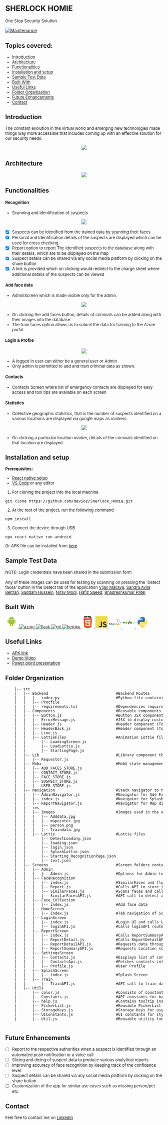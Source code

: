 <font size="+2"><b>

### SHERLOCK HOMIE</b></font><br>
<font size="-1">One Stop Security Solution</font>

[![Maintenance](https://img.shields.io/badge/Made_with-❤️-pink.svg)](https://www.youtube.com/watch?v=o8-nBIyFqaM)


<font size="-1">

  ## Topics covered:
- [Introduction](#introduction)<br>
- [Architecture](#architecture)<br>
- [Functionalities](#functionalities)<br>
- [Installation and setup](#installation-and-setup)<br>
- [Sample Test Data](#sample-test-data)<br>
- [Built With](#built-with)<br>
- [Useful Links](#useful-links)<br>
- [Folder Organization](#folder-organization)<br>
- [Future Enhancements](#future-enhancements)<br>
- [Contact](#contact)
  
## Introduction

The constant evolution in the virtual world and emerging new technologies made things way more accessible that includes coming up with an effective solution for our security needs.

<p align="center">
  <img src="https://i.ibb.co/jG0DMs0/HOme.jpg" />
</p>

## Architecture

<p align="center">
  <img src="https://i.ibb.co/j8cFCmS/Sherlock-Homie-1.png" />
</p>

## Functionalities

#### Recognition

- Scanning and identification of suspects

<p align="center">
  <img width="170" src="https://i.ibb.co/G2pfwqp/Whats-App-Image-2022-05-29-at-11-51-08-AM.jpg" />
</p>

<font size="-1">
  
- [x] Suspects can be identified from the trained data by scanning their faces
- [x] Personal and Identification details of the suspects are displayed which can be used for cross checking.
- [x] Report option to report The identified suspects to the database along with their details, which are to be displayed on the map
- [x] Suspect details can be shared via any social media platform by clicking on the share button
- [x] A link is provided which on clicking would redirect to the charge sheet where additional details of the suspects can be viewed

</font>

#### Add face data

- AdminScreen which is made visible only for the admin.
<p align="center">
  <img src="https://i.ibb.co/28q3hBL/image-2022-05-29-134502469.png" />
</p>

<font size="-1">
  
- On clicking the add faces button, details of criminals can be added along with their images into the database.
- The train faces option allows us to submit the data for training to the Azure portal.</font>

#### Login & Profile

<p align="center">
  <img  width ="170"  src="https://i.ibb.co/Ln34KF6/login.jpg" />
</p>

<font size="-1">
  
- A logged in user can either be a general user or Admin
- Only admin is permitted to add and train criminal data as shown.</font>

#### Contacts

<font size="-1">
  
- Contacts Screen where list of emergency contacts are displayed for easy access and tool tips are available on each screen
</font>

#### Statistics

<font size="-1">
  
- Collective geographic statistics, that is the number of suspects identified on a various locations are displayed via google maps as markers.

<p align="center">
  <img width ="170" src="https://i.ibb.co/FBsKqhS/map.jpg" />
</p>

- On clicking a particular location marker, details of the criminals identified on that location are displayed
  </font>

## Installation and setup
  
  
  <b>Prerequisites:</b>
  - [React native setup](https://reactnative.dev/docs/environment-setup)
  - [VS Code](https://code.visualstudio.com/docs/setup/windows) or any editor

1. For cloning the project into the local machine

```
git clone https://github.com/devSoz/Sherlock_Homie.git
```

2. At the root of the project, run the following command

```
npm install
```

3. Connect the device through USB

```
npx react-native run-android
```

Or APK file can be installed from [here](https://drive.google.com/file/d/17mhqPSkfN8cCZfnnzUZkLK4FnZR2i542/view?usp=sharing)

## Sample Test Data
  
NOTE: Login credentials have been shared in the submission form<br><br>
Any of these images can be used for testing by scanning on pressing the 'Detect faces' button in the Detect tab of the application
[Vijay Mallaya](https://i.ibb.co/2F5tspM/vijay-mallay.jpg), [Sandra Avila Beltran](https://i.ibb.co/4ZKSmh7/sandra.jpg), [Saddam Hussein](https://i.ibb.co/Vp5V735/saddam.jpg), [Nirav Modi](https://i.ibb.co/QX8XdgN/nirav.jpg), [Hafiz Saeed](https://i.ibb.co/qR1V8w3/hafiz.jpg), [Bhadreshkumar Patel](https://i.ibb.co/4wkgXTx/badresh.jpg)
  
## Built With

<p align="left"> <a href="https://developer.android.com" target="_blank" rel="noreferrer"> <img src="https://raw.githubusercontent.com/devicons/devicon/master/icons/android/android-original-wordmark.svg" alt="android" width="40" height="40"/> </a> <a href="https://azure.microsoft.com/en-in/" target="_blank" rel="noreferrer"> <img src="https://www.vectorlogo.zone/logos/microsoft_azure/microsoft_azure-icon.svg" alt="azure" width="40" height="40"/> </a> <a href="https://flask.palletsprojects.com/" target="_blank" rel="noreferrer"> <img src="https://www.vectorlogo.zone/logos/pocoo_flask/pocoo_flask-icon.svg" alt="flask" width="40" height="40"/> </a> <a href="https://git-scm.com/" target="_blank" rel="noreferrer"> <img src="https://www.vectorlogo.zone/logos/git-scm/git-scm-icon.svg" alt="git" width="40" height="40"/> </a> <a href="https://heroku.com" target="_blank" rel="noreferrer"> <img src="https://www.vectorlogo.zone/logos/heroku/heroku-icon.svg" alt="heroku" width="40" height="40"/> </a> <a href="https://www.w3.org/html/" target="_blank" rel="noreferrer"> <img src="https://raw.githubusercontent.com/devicons/devicon/master/icons/html5/html5-original-wordmark.svg" alt="html5" width="40" height="40"/> </a> <a href="https://developer.mozilla.org/en-US/docs/Web/JavaScript" target="_blank" rel="noreferrer"> <img src="https://raw.githubusercontent.com/devicons/devicon/master/icons/javascript/javascript-original.svg" alt="javascript" width="40" height="40"/> </a> <a href="https://www.mysql.com/" target="_blank" rel="noreferrer"> <img src="https://raw.githubusercontent.com/devicons/devicon/master/icons/mysql/mysql-original-wordmark.svg" alt="mysql" width="40" height="40"/> </a> <a href="https://nodejs.org" target="_blank" rel="noreferrer"> <img src="https://raw.githubusercontent.com/devicons/devicon/master/icons/nodejs/nodejs-original-wordmark.svg" alt="nodejs" width="40" height="40"/> </a> <a href="https://www.python.org" target="_blank" rel="noreferrer"> <img src="https://raw.githubusercontent.com/devicons/devicon/master/icons/python/python-original.svg" alt="python" width="40" height="40"/> </a> </p>

## Useful Links

- [APK link](https://drive.google.com/file/d/17mhqPSkfN8cCZfnnzUZkLK4FnZR2i542/view?usp=sharing)
- [Demo Video](https://www.youtube.com/watch?v=o8-nBIyFqaM)
- [Power point presentation](https://docs.google.com/presentation/d/1TQCPvJJGA4xI1ibhZkUT3lyyV9iD4txr/edit?usp=sharing&ouid=107510663828966773985&rtpof=true&sd=true)
  
   
## Folder Organization

   <pre>
    |-- src
    |   |-- Backend                              #Backend Routes
    |   |   |-- index.py                         #Python file containing all routes that connect to MySQL database
    |   |   |-- Procfile            
    |   |   |-- requirements.txt                 #Dependencies required for deployment
    |   |-- Components                           #Reusable components
    |   |   |-- Button.js                        #Button JSX components
    |   |   |-- ErrorMessage.js                  #JSX to display custom error messages
    |   |   |-- Header.js                        #Header component (To show title and tooltip)
    |   |   |-- HeaderBack.js                    #Header component (To show title, tooltip, back button)
    |   |   |-- Line.js
    |   |   |-- LottieFiles                      #Animation Lottie file componenents
    |   |       |-- LoadingScreen.js
    |   |       |-- LoadLottie.js
    |   |       |-- StartingPage.js
    |   |-- Lib                                  #Library component that handles API calls
    |   |   |-- Requestor.js
    |   |-- Mobx                                 #MobX state management system
    |   |   |-- ADD_FACES_STORE.js
    |   |   |-- CONTACT_STORE.js
    |   |   |-- FACE_STORE.js
    |   |   |-- SUSPECT_STORE.js
    |   |   |-- USER_STORE.js
    |   |-- Navigation                           #Stack navigator to navigate between screens
    |   |   |-- AdminNavigator.js                #Navigator for Add Faces and Train 
    |   |   |-- index.js                         #Navigator for Splash, Login and Home Screen
    |   |   |-- ReportNavigator.js               #Navigator for Map display and list of suspects
    |   |-- res                        
    |   |   |-- Images                           #Images used in the application
    |   |   |   |-- Adddata.jpg
    |   |   |   |-- mapointer.jpg
    |   |   |   |-- person.png
    |   |   |   |-- Traindata.jpg
    |   |   |-- Lottie                           #Lottie files
    |   |       |-- DetectLoading.json
    |   |       |-- loading.json
    |   |       |-- login.json
    |   |       |-- SplashLottie.json
    |   |       |-- Starting_RecognitionPage.json
    |   |       |-- text.json
    |   |-- Screens                              #Screen folders containing UI, API calls 
    |   |   |-- Admin                            
    |   |   |   |-- Admin.js                     #Options for Admin to Add face or Train data    
    |   |   |-- FaceRecognition                  
    |   |   |   |-- index.js                     #SimilarFaces and floating button are rendered as a components
    |   |   |   |-- Report.js                    #Calls API to store identified suspect to the database
    |   |   |   |-- SimilarFaces.js              #Scans faces and calls SimilarFacesAPI and renders res
    |   |   |   |-- SimilarFacesAPI.js           #API call to detect and identify faces and fetch details
    |   |   |-- Face_Collection
    |   |   |   |-- index.js                     #Add face data
    |   |   |-- HomeScreen                       
    |   |   |   |-- index.js                     #Tab navigation of Screens
    |   |   |-- LoginScreen
    |   |   |   |-- index.js                     #Login UI and calls LoginAPI.js 
    |   |   |   |-- loginAPI.js                  #Calls loginAPI route and stores the user data in USER_STORE and async_storage
    |   |   |-- ReportScreen                  
    |   |   |   |-- index.js                     #Calls ReportSummaryAPI and displays statistics
    |   |   |   |-- ReportDetail.js              #Calls ReportDetailAPI and shows the list of identified suspects
    |   |   |   |-- ReportDetailAPI.js           #Requests data through API route
    |   |   |   |-- ReportSummaryAPI.js          #Requests Location summary data
    |   |   |-- SettingsScreen
    |   |   |   |-- Contacts.js                  #Displays list of contacts
    |   |   |   |-- ContactsApi.js               #Fetches contacts information
    |   |   |   |-- Profile.js                   #User Profile
    |   |   |-- SplashScreen
    |   |   |   |-- index.js                     #Splash Screen
    |   |   |-- Train
    |   |       |-- TrainAPI.js                  #API call to train data
    |   |-- Utils                                
    |       |-- color.js                         #Consists of Constants for Colors, theme
    |       |-- Constants.js                     #API constants for base urls and endpoints
    |       |-- help.js                          #Contains tooltip instructions
    |       |-- PickerList.js                    #Reusable PickerList
    |       |-- StorageKeys.js                   #Storage Keys for async storage
    |       |-- UIConstants.js                   #UI constants for styling
    |       |-- Util.js                          #Reusable utility functions

</pre>
  
## Future Enhancements

- [ ] Report to the respective authorities when a suspect is identified through an automated push notification or a voice call
- [ ] Slicing and dicing of suspect data to produce various analytical reports
- [ ] Improving accuracy of face recognition by Keeping track of the confidence level
- [ ] Suspect details can be shared via any social media platform by clicking on the share button
- [ ] Customization of the app for similar use cases such as missing person/pet etc.

## Contact

Feel free to contact me on [LinkedIn](https://www.linkedin.com/in/devipriya-sozharajan-a8b0b5210/)

</font>
